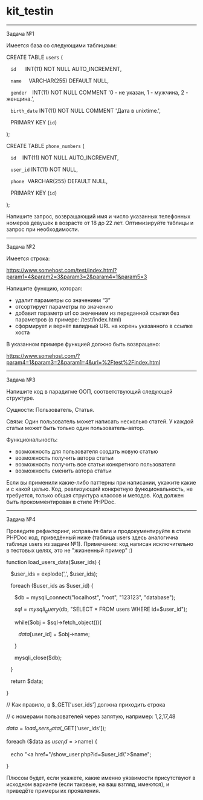 # kit_testin
***************************************************************************************************************************************
Задача №1

Имеется база со следующими таблицами:

CREATE TABLE `users` ( 

    `id`         INT(11) NOT NULL AUTO_INCREMENT, 
    
    `name`       VARCHAR(255) DEFAULT NULL, 
    
    `gender`     INT(11) NOT NULL COMMENT '0 - не указан, 1 - мужчина, 2 - женщина.', 
    
    `birth_date` INT(11) NOT NULL COMMENT 'Дата в unixtime.', 
    
    PRIMARY KEY (`id`) 
    
); 

CREATE TABLE `phone_numbers` ( 

    `id`      INT(11) NOT NULL AUTO_INCREMENT, 
    
    `user_id` INT(11) NOT NULL, 
    
    `phone`   VARCHAR(255) DEFAULT NULL, 
    
    PRIMARY KEY (`id`) 
    
); 

Напишите запрос, возвращающий имя и число указанных телефонных номеров девушек в возрасте от 18 до 22 лет. 
Оптимизируйте таблицы и запрос при необходимости.
***************************************************************************************************************************************
Задача №2 

Имеется строка: 

https://www.somehost.com/test/index.html?param1=4&param2=3&param3=2&param4=1&param5=3

Напишите функцию, которая: 
- удалит параметры со значением “3”
- отсортирует параметры по значению
- добавит параметр url со значением из переданной ссылки без параметров (в примере: /test/index.html)
- сформирует и вернёт валидный URL на корень указанного в ссылке хоста

В указанном примере функцией должно быть возвращено:

https://www.somehost.com/?param4=1&param3=2&param1=4&url=%2Ftest%2Findex.html
***************************************************************************************************************************************
Задача №3

Напишите код в парадигме ООП, соответствующий следующей структуре. 

Сущности: Пользователь, Статья. 

Связи: Один пользователь может написать несколько статей. У каждой статьи может быть только один пользователь-автор. 

Функциональность:
- возможность для пользователя создать новую статью
- возможность получить автора статьи
- возможность получить все статьи конкретного пользователя
- возможность сменить автора статьи

Если вы применили какие-либо паттерны при написании, укажите какие и с какой целью. 
Код, реализующий конкретную функциональность, не требуется, только общая структура классов и методов. 
Код должен быть прокомментирован в стиле PHPDoc.
***************************************************************************************************************************************
Задача №4 

Проведите рефакторинг, исправьте баги и продокументируйте в стиле PHPDoc код, приведённый ниже
(таблица users здесь аналогична таблице users из задачи №1). 
Примечание: код написан исключительно в тестовых целях, это не "жизненный пример" :) 

function load_users_data($user_ids) { 

    $user_ids = explode(',', $user_ids); 
    
    foreach ($user_ids as $user_id) { 
    
        $db = mysqli_connect("localhost", "root", "123123", "database"); 
        
        $sql = mysqli_query($db, "SELECT * FROM users WHERE id=$user_id"); 
        
        while($obj = $sql->fetch_object()){ 
        
            $data[$user_id] = $obj->name; 
            
        } 
        
        mysqli_close($db); 
        
    } 
    
    return $data; 
    
} 

// Как правило, в $_GET['user_ids'] должна приходить строка 

// с номерами пользователей через запятую, например: 1,2,17,48 

$data = load_users_data($_GET['user_ids']); 

foreach ($data as $user_id=>$name) { 

    echo "<a href=\"/show_user.php?id=$user_id\">$name</a>"; 
    
} 

Плюсом будет, если укажете, какие именно уязвимости присутствуют в исходном варианте (если таковые, на ваш взгляд, имеются),
и приведёте примеры их проявления.
